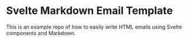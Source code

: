 # Svelte Markdown Email Template

This is an example repo of how to easily write HTML emails using Svelte components and Markdown.